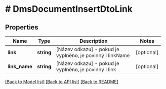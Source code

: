 # # DmsDocumentInsertDtoLink

## Properties

Name | Type | Description | Notes
------------ | ------------- | ------------- | -------------
**link** | **string** | [Název odkazu] - pokud je vyplněno, je povinný i linkName | [optional]
**link_name** | **string** | [Název odkazu] - pokud je vyplněno, je povinný i link | [optional]

[[Back to Model list]](../../README.md#models) [[Back to API list]](../../README.md#endpoints) [[Back to README]](../../README.md)
